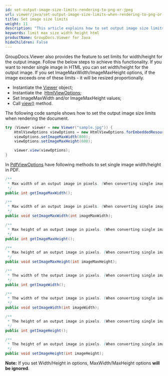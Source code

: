 ```yaml
---
id: set-output-image-size-limits-rendering-to-png-or-jpeg
url: viewer/java/set-output-image-size-limits-when-rendering-to-png-or-jpeg
title: Set image size limits
weight: 11
description: "This article explains how to set output image size limits for PDF/HTML output when rendering documents with GroupDocs.Viewer within your Java applications."
keywords: limit max size width height html
productName: GroupDocs.Viewer for Java
hideChildren: False
---
```

GroupDocs.Viewer also provides the feature to set limits for width/height for the output image. Follow the below steps to achieve this functionality.
If you want to render single image in HTML you can set width/height for the output image.
If you set ImageMaxWidth/ImageMaxHeight options, if the image exceeds one of these limits - it will be resized proportionally.

* Instantiate the [Viewer](https://reference.groupdocs.com/viewer/java/com.groupdocs.viewer/Viewer) object;
* Instantiate the  [HtmlViewOptions](https://reference.groupdocs.com/viewer/java/com.groupdocs.viewer.options/HtmlViewOptions);
* Set ImageMaxWidth and/or ImageMaxHeight values;
* Call [view()](https://reference.groupdocs.com/viewer/java/com.groupdocs.viewer/Viewer#view(com.groupdocs.viewer.options.ViewOptions)) method.

The following code sample shows how to set the output image size limits when rendering the document.

```java
try (Viewer viewer = new Viewer("sample.jpg")) {
    HtmlViewOptions viewOptions = new HtmlViewOptions.forEmbeddedResources();
    viewOptions.setImageMaxWidth(800);
    viewOptions.setImageMaxHeight(600);

    viewer.view(viewOptions);
}
```

In [PdfViewOptions](https://reference.groupdocs.com/viewer/java/com.groupdocs.viewer.options/PdfViewOptions)
have following methods to set single image width/height in PDF.

```java
/**
 * Max width of an output image in pixels. (When converting single image to HTML only)
 */
public int getImageMaxWidth();

/**
 * Max width of an output image in pixels. (When converting single image to HTML only)
 */
public void setImageMaxWidth(int imageMaxWidth);

/**
 * Max height of an output image in pixels. (When converting single image to HTML only)
 */
public int getImageMaxHeight();

/**
 * Max height of an output image in pixels. (When converting single image to HTML only)
 */
public void setImageMaxHeight(int imageMaxHeight);

/**
 * The width of the output image in pixels. (When converting single image to HTML only)
 */
public int getImageWidth();

/**
 * The width of the output image in pixels. (When converting single image to HTML only)
 */
public void setImageWidth(int imageWidth);

/**
 * The height of an output image in pixels. (When converting single image to HTML only)
 */
public int getImageHeight();

/**
 * The height of an output image in pixels. (When converting single image to HTML only)
 */
public void setImageHeight(int imageHeight);
```

**Note:** If you set Width/Height in options, MaxWidth/MaxHeight options **will be ignored**.

